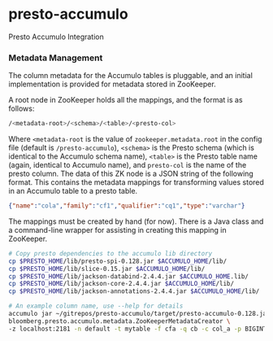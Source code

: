 # presto-accumulo

Presto Accumulo Integration

### Metadata Management

The column metadata for the Accumulo tables is pluggable, and an initial implementation is provided for metadata stored in ZooKeeper.

A root node in ZooKeeper holds all the mappings, and the format is as follows:
```bash
/<metadata-root>/<schema>/<table>/<presto-col>
```
Where `<metadata-root` is the value of `zookeeper.metadata.root` in the config file (default is `/presto-accumulo`), `<schema>` is the Presto schema (which is identical to the Accumulo schema name), `<table>` is the Presto table name (again, identical to Accumulo name), and `presto-col` is the name of the presto column.  The data of this ZK node is a JSON string of the following format.  This contains the metadata mappings for transforming values stored in an Accumulo table to a presto table.

```json
{"name":"cola","family":"cf1","qualifier":"cq1","type":"varchar"}
```

The mappings must be created by hand (for now).  There is a Java class and a command-line wrapper for assisting in creating this mapping in ZooKeeper.

```bash
# Copy presto dependencies to the accumulo lib directory
cp $PRESTO_HOME/lib/presto-spi-0.128.jar $ACCUMULO_HOME/lib/
cp $PRESTO_HOME/lib/slice-0.15.jar $ACCUMULO_HOME/lib/
cp $PRESTO_HOME/lib/jackson-databind-2.4.4.jar $ACCUMULO_HOME.lib/
cp $PRESTO_HOME/lib/jackson-core-2.4.4.jar $ACCUMULO_HOME/lib/
cp $PRESTO_HOME/lib/jackson-annotations-2.4.4.jar $ACCUMULO_HOME/lib/

# An example column name, use --help for details
accumulo jar ~/gitrepos/presto-accumulo/target/presto-accumulo-0.128.jar \
bloomberg.presto.accumulo.metadata.ZooKeeperMetadataCreator \
-z localhost:2181 -n default -t mytable -f cfa -q cb -c col_a -p BIGINT
```

